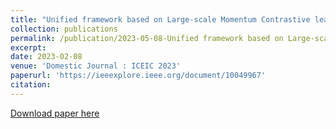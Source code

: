 ```yaml
---
title: "Unified framework based on Large-scale Momentum Contrastive learning for Text-Video Retrieval"
collection: publications
permalink: /publication/2023-05-08-Unified framework based on Large-scale Momentum Contrastive learning for Text-Video Retrieval
excerpt: 
date: 2023-02-08
venue: 'Domestic Journal : ICEIC 2023'
paperurl: 'https://ieeexplore.ieee.org/document/10049967'
citation: 
---
```

<!--This paper is about the number 3. The number 4 is left for future work.-->
[Download paper here](https://ieeexplore.ieee.org/document/10049967)

<!--Recommended citation: Your Name, You. (2015). "Paper Title Number 3." <i>Journal 1</i>. 1(3).-->